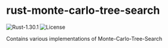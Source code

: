 rust-monte-carlo-tree-search
===
![Rust-1.30.1](https://img.shields.io/badge/Rust-1.30.1-orange.svg?style=flat-square)
![License](https://img.shields.io/badge/License-Apache%20License%202.0-blue.svg?style=flat-square)

Contains various implementations of Monte-Carlo-Tree-Search
